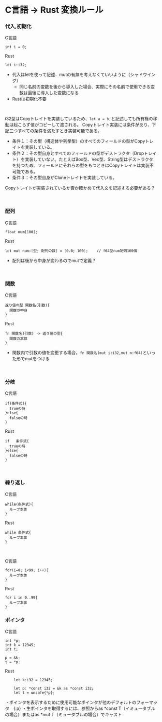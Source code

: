 # C言語 → Rust  変換ルール

### 代入,初期化

C言語
```
int i = 0;
```
Rust
```
let i:i32;
```
- 代入はletを使って記述．mutの有無を考えなくていいように（シャドウイング）
  - 同じ名前の変数を後から導入した場合、実際にその名前で使用できる変数は最後に導入した変数になる
- Rustは初期化不要

<br>

i32型はCopyトレイトを実装しているため、```let a = b;```と記述しても所有権の移動は起こらず値がコピーして渡される。
Copyトレイト実装には条件があり、下記三つすべての条件を満たすとき実装可能である。
  - 条件１：その型（構造体や列挙型）のすべてのフィールドの型がCopyトレイトを実装している。
  - 条件２：その型自身とすべてのフィールドの型がデストラクタ（Dropトレイト）を実装していない。たとえばBox<T>型、Vec<T>型、String型はデストラクタを持つため、フィールドにそれらの型をもつときはCopyトレイトは実装不可能である。
  - 条件３：その型自身がCloneトレイトを実装している。
        
Copyトレイトが実装されているか否か確かめて代入文を記述する必要がある？

<br>

### 配列

C言語
```
float num[100];
```
Rust
```
let mut num:[型; 配列の数] = [0.0; 100];    // f64型num配列100個
```
- 配列は後から中身が変わるのでmutで定義？

<br>

### 関数

C言語
```
返り値の型 関数名(引数){
  関数の中身
}
```

Rust
```
fn 関数名(引数) -> 返り値の型{
  関数の本体
}
```
- 関数内で引数の値を変更する場合，```fn 関数名(mut i:i32,mut n:f64)```といった形でmutをつける

<br>

### 分岐

C言語
```
if(条件式){
  trueの時
}else{
  falseの時
}
```

Rust
```
if   条件式{
  trueの時
}else{
  falseの時
}
```

<br>

### 繰り返し
C言語
```
while(条件式){
  ループ本体
}
```

Rust
```
while 条件式{
  ループ本体 
}
```

<br>

C言語
```
for(i=0; i<99; i++){
  ループ本体
}
```

Rust
```
for i in 0..99{
  ループ本体 
}
```

### ポインタ
C言語
```
int *p;
int k = 12345;
int t;

p = &k;
t = *p;
```

Rust
```
	let k:i32 = 12345;
	
	let p: *const i32 = &k as *const i32;
	let t = unsafe{*p};
```

・ポインタを表示するために使用可能なポインタが他のデフォルトのフォーマッタ　{:p}
・生ポインタを取得するには、参照からas *const T（イミュータブルの場合）またはas *mut T（ミュータブルの場合）でキャスト
